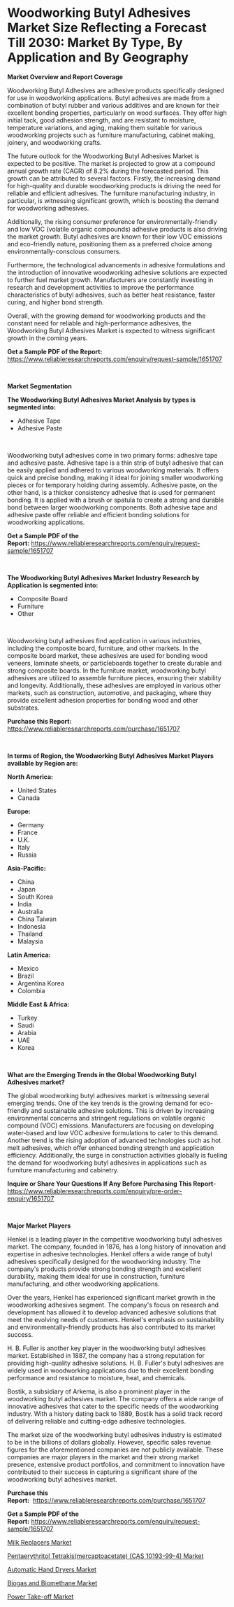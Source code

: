 <p><h1>Woodworking Butyl Adhesives Market Size Reflecting a Forecast Till 2030: Market By Type, By Application and By Geography</h1></p><p><strong>Market Overview and Report Coverage</strong></p>
<p><p>Woodworking Butyl Adhesives are adhesive products specifically designed for use in woodworking applications. Butyl adhesives are made from a combination of butyl rubber and various additives and are known for their excellent bonding properties, particularly on wood surfaces. They offer high initial tack, good adhesion strength, and are resistant to moisture, temperature variations, and aging, making them suitable for various woodworking projects such as furniture manufacturing, cabinet making, joinery, and woodworking crafts.</p><p>The future outlook for the Woodworking Butyl Adhesives Market is expected to be positive. The market is projected to grow at a compound annual growth rate (CAGR) of 8.2% during the forecasted period. This growth can be attributed to several factors. Firstly, the increasing demand for high-quality and durable woodworking products is driving the need for reliable and efficient adhesives. The furniture manufacturing industry, in particular, is witnessing significant growth, which is boosting the demand for woodworking adhesives.</p><p>Additionally, the rising consumer preference for environmentally-friendly and low VOC (volatile organic compounds) adhesive products is also driving the market growth. Butyl adhesives are known for their low VOC emissions and eco-friendly nature, positioning them as a preferred choice among environmentally-conscious consumers.</p><p>Furthermore, the technological advancements in adhesive formulations and the introduction of innovative woodworking adhesive solutions are expected to further fuel market growth. Manufacturers are constantly investing in research and development activities to improve the performance characteristics of butyl adhesives, such as better heat resistance, faster curing, and higher bond strength.</p><p>Overall, with the growing demand for woodworking products and the constant need for reliable and high-performance adhesives, the Woodworking Butyl Adhesives Market is expected to witness significant growth in the coming years.</p></p>
<p><strong>Get a Sample PDF of the Report:</strong> <a href="https://www.reliableresearchreports.com/enquiry/request-sample/1651707">https://www.reliableresearchreports.com/enquiry/request-sample/1651707</a></p>
<p>&nbsp;</p>
<p><strong>Market Segmentation</strong></p>
<p><strong>The Woodworking Butyl Adhesives Market Analysis by types is segmented into:</strong></p>
<p><ul><li>Adhesive Tape</li><li>Adhesive Paste</li></ul></p>
<p>&nbsp;</p>
<p><p>Woodworking butyl adhesives come in two primary forms: adhesive tape and adhesive paste. Adhesive tape is a thin strip of butyl adhesive that can be easily applied and adhered to various woodworking materials. It offers quick and precise bonding, making it ideal for joining smaller woodworking pieces or for temporary holding during assembly. Adhesive paste, on the other hand, is a thicker consistency adhesive that is used for permanent bonding. It is applied with a brush or spatula to create a strong and durable bond between larger woodworking components. Both adhesive tape and adhesive paste offer reliable and efficient bonding solutions for woodworking applications.</p></p>
<p><strong>Get a Sample PDF of the Report:</strong>&nbsp;<a href="https://www.reliableresearchreports.com/enquiry/request-sample/1651707">https://www.reliableresearchreports.com/enquiry/request-sample/1651707</a></p>
<p>&nbsp;</p>
<p><strong>The Woodworking Butyl Adhesives Market Industry Research by Application is segmented into:</strong></p>
<p><ul><li>Composite Board</li><li>Furniture</li><li>Other</li></ul></p>
<p>&nbsp;</p>
<p><p>Woodworking butyl adhesives find application in various industries, including the composite board, furniture, and other markets. In the composite board market, these adhesives are used for bonding wood veneers, laminate sheets, or particleboards together to create durable and strong composite boards. In the furniture market, woodworking butyl adhesives are utilized to assemble furniture pieces, ensuring their stability and longevity. Additionally, these adhesives are employed in various other markets, such as construction, automotive, and packaging, where they provide excellent adhesion properties for bonding wood and other substrates.</p></p>
<p><strong>Purchase this Report:</strong>&nbsp; <a href="https://www.reliableresearchreports.com/purchase/1651707">https://www.reliableresearchreports.com/purchase/1651707</a></p>
<p>&nbsp;</p>
<p><strong>In terms of Region, the Woodworking Butyl Adhesives Market Players available by Region are:</strong></p>
<p>
    <p> <strong> North America: </strong>
        <ul>
            <li>United States</li>
            <li>Canada</li>
        </ul>
        </p> 
    <p> <strong> Europe: </strong>
        <ul>
            <li>Germany</li>
            <li>France</li>
            <li>U.K.</li>
            <li>Italy</li>
            <li>Russia</li>
        </ul>
        </p> 
    <p> <strong> Asia-Pacific: </strong>
        <ul>
            <li>China</li>
            <li>Japan</li>
            <li>South Korea</li>
            <li>India</li>
            <li>Australia</li>
            <li>China Taiwan</li>
            <li>Indonesia</li>
            <li>Thailand</li>
            <li>Malaysia</li>
        </ul>
        </p> 
    <p> <strong> Latin America: </strong>
        <ul>
            <li>Mexico</li>
            <li>Brazil</li>
            <li>Argentina Korea</li>
            <li>Colombia</li>
        </ul>
        </p> 
    <p> <strong> Middle East & Africa: </strong>
        <ul>
            <li>Turkey</li>
            <li>Saudi</li>
            <li>Arabia</li>
            <li>UAE</li>
            <li>Korea</li>
        </ul>
    </p>
    </p>
<p>&nbsp;</p>
<p><strong>What are the Emerging Trends in the Global Woodworking Butyl Adhesives market?</strong></p>
<p><p>The global woodworking butyl adhesives market is witnessing several emerging trends. One of the key trends is the growing demand for eco-friendly and sustainable adhesive solutions. This is driven by increasing environmental concerns and stringent regulations on volatile organic compound (VOC) emissions. Manufacturers are focusing on developing water-based and low VOC adhesive formulations to cater to this demand. Another trend is the rising adoption of advanced technologies such as hot melt adhesives, which offer enhanced bonding strength and application efficiency. Additionally, the surge in construction activities globally is fueling the demand for woodworking butyl adhesives in applications such as furniture manufacturing and cabinetry.</p></p>
<p><strong>Inquire or Share Your Questions If Any Before Purchasing This Report</strong>- <a href="https://www.reliableresearchreports.com/enquiry/pre-order-enquiry/1651707">https://www.reliableresearchreports.com/enquiry/pre-order-enquiry/1651707</a></p>
<p>&nbsp;</p>
<p><strong>Major Market Players</strong></p>
<p><p>Henkel is a leading player in the competitive woodworking butyl adhesives market. The company, founded in 1876, has a long history of innovation and expertise in adhesive technologies. Henkel offers a wide range of butyl adhesives specifically designed for the woodworking industry. The company's products provide strong bonding strength and excellent durability, making them ideal for use in construction, furniture manufacturing, and other woodworking applications.</p><p>Over the years, Henkel has experienced significant market growth in the woodworking adhesives segment. The company's focus on research and development has allowed it to develop advanced adhesive solutions that meet the evolving needs of customers. Henkel's emphasis on sustainability and environmentally-friendly products has also contributed to its market success.</p><p>H. B. Fuller is another key player in the woodworking butyl adhesives market. Established in 1887, the company has a strong reputation for providing high-quality adhesive solutions. H. B. Fuller's butyl adhesives are widely used in woodworking applications due to their excellent bonding performance and resistance to moisture, heat, and chemicals.</p><p>Bostik, a subsidiary of Arkema, is also a prominent player in the woodworking butyl adhesives market. The company offers a wide range of innovative adhesives that cater to the specific needs of the woodworking industry. With a history dating back to 1889, Bostik has a solid track record of delivering reliable and cutting-edge adhesive technologies.</p><p>The market size of the woodworking butyl adhesives industry is estimated to be in the billions of dollars globally. However, specific sales revenue figures for the aforementioned companies are not publicly available. These companies are major players in the market and their strong market presence, extensive product portfolios, and commitment to innovation have contributed to their success in capturing a significant share of the woodworking butyl adhesives market.</p></p>
<p><strong>Purchase this Report:</strong>&nbsp;&nbsp;<a href="https://www.reliableresearchreports.com/purchase/1651707">https://www.reliableresearchreports.com/purchase/1651707</a></p>
<p></p>
<p><strong>Get a Sample PDF of the Report:</strong>&nbsp;<a href="https://www.reliableresearchreports.com/enquiry/request-sample/1651707">https://www.reliableresearchreports.com/enquiry/request-sample/1651707</a></p>
<p><p><a href="https://www.linkedin.com/pulse/milk-replacers-market-share-amp-new-trends-analysis-report/">Milk Replacers Market</a></p><p><a href="https://www.linkedin.com/pulse/pentaerythritol-tetrakismercaptoacetate-cas-10193-99-4-1c/">Pentaerythritol Tetrakis(mercaptoacetate) (CAS 10193-99-4) Market</a></p><p><a href="https://medium.com/@kcekkboop72786/automatic-hand-dryers-market-size-growth-forecast-2023-2030-8865d0f5a445">Automatic Hand Dryers Market</a></p><p><a href="https://medium.com/@lowellgreen2023/biogas-and-biomethane-market-size-growth-forecast-2023-2030-7c81db4ba6a5">Biogas and Biomethane Market</a></p><p><a href="https://www.linkedin.com/pulse/power-take-off-market-share-amp-new-trends-analysis-report/">Power Take-off Market</a></p></p>
